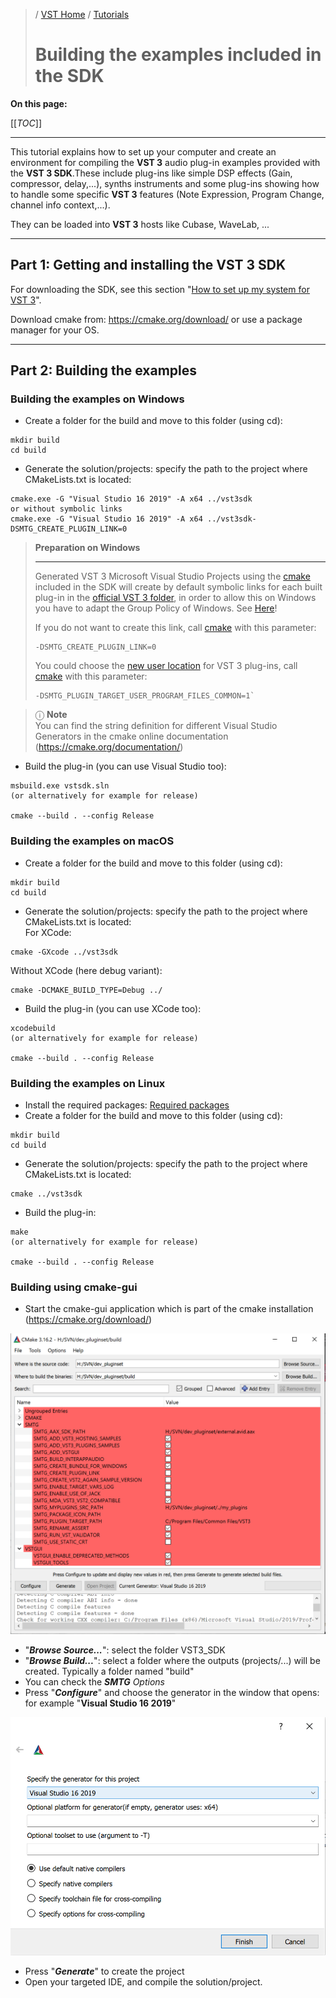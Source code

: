 >/ [VST Home](../index.md) / [Tutorials](../Tutorials/Index.md)
>
># Building the examples included in the SDK

**On this page:**

[[_TOC_]]

---

This tutorial explains how to set up your computer and create an environment for compiling the **VST 3** audio plug-in examples provided with the **VST 3 SDK**.These include plug-ins like simple DSP effects (Gain, compressor, delay,...), synths instruments and some plug-ins showing how to handle some specific **VST 3** features (Note Expression, Program Change, channel info context,...).

They can be loaded into **VST 3** hosts like Cubase, WaveLab, ...

---

## Part 1: Getting and installing the VST 3 SDK

For downloading the SDK, see this section "[How to set up my system for VST 3](../Getting+Started/How+to+setup+my+system.md)".

Download cmake from: <https://cmake.org/download/> or use a package manager for your OS.

---

## Part 2: Building the examples

### Building the examples on Windows

- Create a folder for the build and move to this folder (using cd):
```
mkdir build
cd build
```

- Generate the solution/projects: specify the path to the project where CMakeLists.txt is located:

```
cmake.exe -G "Visual Studio 16 2019" -A x64 ../vst3sdk
or without symbolic links
cmake.exe -G "Visual Studio 16 2019" -A x64 ../vst3sdk-DSMTG_CREATE_PLUGIN_LINK=0
```

>**Preparation on Windows**
>
>---
>
>Generated VST 3 Microsoft Visual Studio Projects using the [cmake](https://cmake.org/) included in the SDK will create by default symbolic links for each built plug-in in the [official VST 3 folder](../Technical+Documentation/Locations+Format/Plugin+Locations.md), in order to allow this on Windows you have to adapt the Group Policy of Windows. See [Here](../Getting+Started/Preparation+on+Windows.md)!
>
>If you do not want to create this link, call [cmake](https://cmake.org/) with this parameter:
>
>```
>-DSMTG_CREATE_PLUGIN_LINK=0
>```
>
>You could choose the [new user location](../Technical+Documentation/Locations+Format/Plugin+Locations.md) for VST 3 plug-ins, call [cmake](https://cmake.org/) with this parameter:
>
>```
>-DSMTG_PLUGIN_TARGET_USER_PROGRAM_FILES_COMMON=1`
>```

>ⓘ **Note**\
>You can find the string definition for different Visual Studio Generators in the cmake online documentation (<https://cmake.org/documentation/>)

- Build the plug-in (you can use Visual Studio too):

```
msbuild.exe vstsdk.sln
(or alternatively for example for release)

cmake --build . --config Release
```

### Building the examples on macOS

- Create a folder for the build and move to this folder (using cd):

```
mkdir build
cd build
```

- Generate the solution/projects: specify the path to the project where CMakeLists.txt is located:\
For XCode:

```
cmake -GXcode ../vst3sdk
```

Without XCode (here debug variant):

```
cmake -DCMAKE_BUILD_TYPE=Debug ../
```

- Build the plug-in (you can use XCode too):

```
xcodebuild
(or alternatively for example for release)

cmake --build . --config Release
```

### Building the examples on Linux

- Install the required packages: [Required packages](../Getting+Started/How+to+setup+my+system.html#package-requirements)
- Create a folder for the build and move to this folder (using cd):

```
mkdir build
cd build
```

- Generate the solution/projects: specify the path to the project where CMakeLists.txt is located:

```
cmake ../vst3sdk
```

- Build the plug-in:

```
make
(or alternatively for example for release)

cmake --build . --config Release
```

### Building using cmake-gui

- Start the cmake-gui application which is part of the cmake installation (<https://cmake.org/download/>)

![tutorials_1](../../resources/tutorials_1.png)

- "***Browse Source...***": select the folder VST3_SDK
- "***Browse Build...***": select a folder where the outputs (projects/...) will be created. Typically a folder named "build"
- You can check the ***SMTG** Options*
- Press "***Configure***" and choose the generator in the window that opens: for example "**Visual Studio 16 2019**"

![tutorials_2](../../resources/tutorials_2.png)

- Press "***Generate***" to create the project
- Open your targeted IDE, and compile the solution/project.
